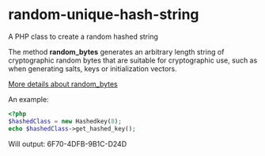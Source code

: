 # random-unique-hash-string
A PHP class to create a random hashed string

The method **random_bytes** generates an arbitrary length string of cryptographic random bytes that are suitable for cryptographic use, such as when generating salts, keys or initialization vectors.

[More details about random_bytes](https://www.php.net/manual/en/function.random-bytes.php)

An example:


```php
<?php
$hashedClass = new Hashedkey(8);
echo $hashedClass->get_hashed_key();
```

Will output:
6F70-4DFB-9B1C-D24D
